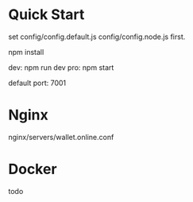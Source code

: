 # Quick Start
set config/config.default.js config/config.node.js first.

npm install

dev: npm run dev
pro: npm start

default port: 7001

# Nginx
nginx/servers/wallet.online.conf

# Docker
todo